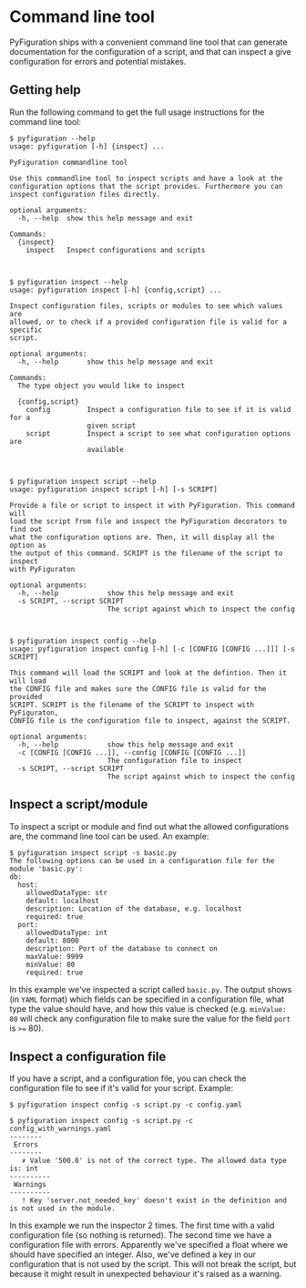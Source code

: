 # Command line tool
PyFiguration ships with a convenient command line tool that can generate documentation for the configuration of a script, and that can inspect a give configuration for errors and potential mistakes.

## Getting help
Run the following command to get the full usage instructions for the command line tool:

```console
$ pyfiguration --help
usage: pyfiguration [-h] {inspect} ...

PyFiguration commandline tool

Use this commandline tool to inspect scripts and have a look at the
configuration options that the script provides. Furthermore you can
inspect configuration files directly.

optional arguments:
  -h, --help  show this help message and exit

Commands:
  {inspect}
    inspect   Inspect configurations and scripts



$ pyfiguration inspect --help
usage: pyfiguration inspect [-h] {config,script} ...

Inspect configuration files, scripts or modules to see which values are
allowed, or to check if a provided configuration file is valid for a specific
script.

optional arguments:
  -h, --help       show this help message and exit

Commands:
  The type object you would like to inspect

  {config,script}
    config         Inspect a configuration file to see if it is valid for a
                   given script
    script         Inspect a script to see what configuration options are
                   available



$ pyfiguration inspect script --help
usage: pyfiguration inspect script [-h] [-s SCRIPT]

Provide a file or script to inspect it with PyFiguration. This command will
load the script from file and inspect the PyFiguration decorators to find out
what the configuration options are. Then, it will display all the option as
the output of this command. SCRIPT is the filename of the script to inspect
with PyFiguraton

optional arguments:
  -h, --help            show this help message and exit
  -s SCRIPT, --script SCRIPT
                        The script against which to inspect the config



$ pyfiguration inspect config --help
usage: pyfiguration inspect config [-h] [-c [CONFIG [CONFIG ...]]] [-s SCRIPT]

This command will load the SCRIPT and look at the defintion. Then it will load
the CONFIG file and makes sure the CONFIG file is valid for the provided
SCRIPT. SCRIPT is the filename of the SCRIPT to inspect with PyFiguraton,
CONFIG file is the configuration file to inspect, against the SCRIPT.

optional arguments:
  -h, --help            show this help message and exit
  -c [CONFIG [CONFIG ...]], --config [CONFIG [CONFIG ...]]
                        The configuration file to inspect
  -s SCRIPT, --script SCRIPT
                        The script against which to inspect the config
```

## Inspect a script/module
To inspect a script or module and find out what the allowed configurations are, the command line tool can be used. An example:


```console
$ pyfiguration inspect script -s basic.py
The following options can be used in a configuration file for the module 'basic.py':
db:
  host:
    allowedDataType: str
    default: localhost
    description: Location of the database, e.g. localhost
    required: true
  port:
    allowedDataType: int
    default: 8000
    description: Port of the database to connect on
    maxValue: 9999
    minValue: 80
    required: true
```

In this example we've inspected a script called `basic.py`. The output shows (in `YAML` format) which fields can be specified in a configuration file, what type the value should have, and how this value is checked (e.g. `minValue: 80` will check any configuration file to make sure the value for the field `port` is `>=` 80).


## Inspect a configuration file
If you have a script, and a configuration file, you can check the configuration file to see if it's valid for your script. Example:

```console
$ pyfiguration inspect config -s script.py -c config.yaml

$ pyfiguration inspect config -s script.py -c config_with_warnings.yaml
--------
 Errors
--------
   ✗ Value '500.0' is not of the correct type. The allowed data type is: int
----------
 Warnings
----------
   ! Key 'server.not_needed_key' doesn't exist in the definition and is not used in the module.
```

In this example we run the inspector 2 times. The first time with a valid configuration file (so nothing is returned). The second time we have a configuration file with errors. Apparently we've specified a float where we should have specified an integer. Also, we've defined a key in our configuration that is not used by the script. This will not break the script, but because it might result in unexpected behaviour it's raised as a warning.

